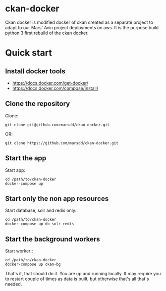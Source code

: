 # ckan-docker

Ckan docker is modified docker of ckan created as a separate project to 
adapt to our Mars' Avin project deployments on aws.  It is the purpose build 
python 3 first rebuild of the ckan docker.

# Quick start

## Install docker tools 

* https://docs.docker.com/get-docker/
* https://docs.docker.com/compose/install/

##  Clone the repository

Clone: 
    
    git clone git@github.com:marsdd/ckan-docker.git
    
OR: 

    git clone https://github.com/marsdd/ckan-docker.git
    
## Start the app

Start app:

    cd /path/to/ckan-docker
    docker-compose up
    
    
## Start only the non app resources

Start database, solr and redis only::

    cd /path/to/ckan-docker
    docker-compose up db solr redis
    
## Start the background workers

Start worker::

    cd /path/to/ckan-docker
    docker-compose up ckan-bg
    
That's it, that should do it.  You are up and running locally.  It may
require you to restart couple of times as data is built, but otherwise that's 
all that's needed.

